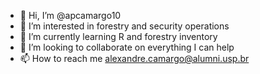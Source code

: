 - 👋 Hi, I’m @apcamargo10
- 👀 I’m interested in forestry and security operations
- 🌱 I’m currently learning R and forestry inventory
- 💞️ I’m looking to collaborate on everything I can help
- 📫 How to reach me alexandre.camargo@alumni.usp.br

<!---
apcamargo10/apcamargo10 is a ✨ special ✨ repository because its `README.md` (this file) appears on your GitHub profile.
You can click the Preview link to take a look at your changes.
--->
